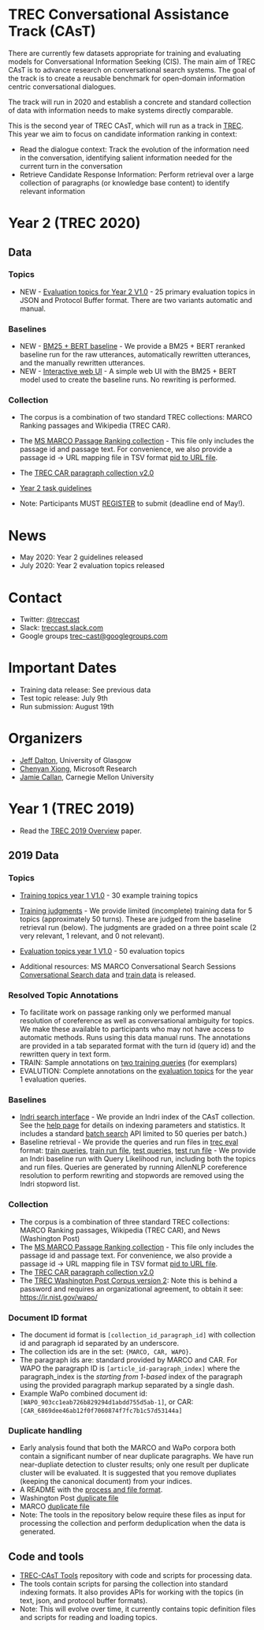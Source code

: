 # TREC Conversational Assistance Track (CAsT) 

There are currently few datasets appropriate for training and evaluating models for Conversational Information Seeking (CIS). The main aim of TREC CAsT is to advance research on conversational search systems. The goal of the track is to create a reusable benchmark for open-domain information centric conversational dialogues. 

The track will run in 2020 and establish a concrete and standard collection of data with information needs to make systems directly comparable. 

This is the second year of TREC CAsT, which will run as a track in [TREC](https://trec.nist.gov/). This year we aim to focus on candidate information ranking in context:
* Read the dialogue context: Track the evolution of the information need in the conversation, identifying salient information needed for the current turn in the conversation
* Retrieve Candidate Response Information: Perform retrieval over a large collection of paragraphs (or knowledge base content) to identify relevant information

# Year 2 (TREC 2020)

## Data 
### Topics
 * NEW - [Evaluation topics for Year 2 V1.0](https://github.com/daltonj/treccastweb/tree/master/2020) - 25 primary evaluation topics in JSON and Protocol Buffer format. There are two variants automatic and manual. 
 
### Baselines
 * NEW - [BM25 + BERT baseline](https://github.com/daltonj/treccastweb/tree/master/2020/baselines) - We provide a BM25 + BERT reranked baseline run for the raw utterances, automatically rewritten utterances, and the manually rewritten utterances. 
 * NEW -  [Interactive web UI](http://boston.lti.cs.cmu.edu/boston-2-25/) - A simple web UI with the BM25 + BERT model used to create the baseline runs. No rewriting is performed.
 
### Collection
 * The corpus is a combination of two standard TREC collections: MARCO Ranking passages and Wikipedia (TREC CAR).
 * The [MS MARCO Passage Ranking collection](https://msmarco.blob.core.windows.net/msmarcoranking/collection.tar.gz) - This file only includes the passage id and passage text.  For convenience, we also provide a passage id -> URL mapping file in TSV format [pid to URL file](http://boston.lti.cs.cmu.edu/vaibhav2/cast/marco_pas_url.tsv). 
 * The [TREC CAR paragraph collection v2.0](http://trec-car.cs.unh.edu/datareleases/v2.0/paragraphCorpus.v2.0.tar.xz)

* [Year 2 task guidelines](https://docs.google.com/document/d/1B_NpYdl7FU4EiYeAyWJ9c_CBn-Z6hyF4Zq3XJjADBeU/edit?usp=sharing)
* Note: Participants MUST [REGISTER](https://ir.nist.gov/trecsubmit.open/application.html) to submit (deadline end of May!).

# News
 - May 2020: Year 2 guidelines released
 - July 2020: Year 2 evaluation topics released

# Contact
* Twitter: [@treccast](https://twitter.com/treccast)
* Slack: [treccast.slack.com](https://join.slack.com/t/treccast/shared_invite/enQtNDgwOTE0NTY3MDQyLTljNTM0YmZmYzY0NzJiODNiYWYyMmZjMGRmZTNlNTZlZGVhY2JiNzlkMjc0ODc3NjU0NzkzMTlhYzFmNWFkNTk)
* Google groups [trec-cast@googlegroups.com](https://groups.google.com/forum/#!forum/trec-cast)

# Important Dates
* Training data release: See previous data
* Test topic release: July 9th
* Run submission: August 19th


# Organizers
 * [Jeff Dalton](http://www.dcs.gla.ac.uk/~jeff/), University of Glasgow
 * [Chenyan Xiong](https://www.linkedin.com/in/chenyan-xiong-4a103257/), Microsoft Research
 * [Jamie Callan](http://www.cs.cmu.edu/~callan/), Carnegie Mellon University
 
# Year 1 (TREC 2019)
* Read the [TREC 2019 Overview](https://arxiv.org/abs/2003.13624) paper. 

## 2019 Data
### Topics
 * [Training topics year 1 V1.0](https://github.com/daltonj/treccastweb/tree/master/2019/data/training) - 30 example training topics
  * [Training judgments](https://github.com/daltonj/treccastweb/blob/master/2019/data/training/train_topics_mod.qrel) - We provide limited (incomplete) training data for 5 topics (approximately 50 turns). These are judged from the baseline retrieval run (below).  The judgments are graded on a three point scale (2 very relevant, 1 relevant, and 0 not relevant). 

 * [Evaluation topics year 1 V1.0](https://github.com/daltonj/treccastweb/tree/master/2019/data/evaluation) - 50 evaluation topics
 
 * Additional resources: MS MARCO Conversational Search Sessions  [Conversational Search data](https://github.com/microsoft/MSMARCO-Conversational-Search) and [train data](https://msmarco.blob.core.windows.net/conversationalsearch/ann_session_train.tar.gz) is released.
 
### Resolved Topic Annotations
 * To facilitate work on passage ranking only we performed manual resolution of coreference as well as conversational ambiguity for topics.  We make these available to participants who may not have access to automatic methods. Runs using this data manual runs. The annotations are provided in a tab separated format with the turn id (query id) and the rewritten query in text form.
 * TRAIN: Sample annotations on [two training queries](https://github.com/daltonj/treccastweb/blob/master/2019/data/training/train_topic_sample_annotated_resolved_v1.0.tsv) (for exemplars) 
 * EVALUTION: Complete annotations on the [evaluation topics](https://github.com/daltonj/treccastweb/blob/master/2019/data/evaluation/evaluation_topics_annotated_resolved_v1.0.tsv) for the year 1 evaluation queries.  

### Baselines
 * [Indri search interface](http://boston.lti.cs.cmu.edu/Services/treccast19) - We provide an Indri index of the CAsT collection.  See the [help page](http://boston.lti.cs.cmu.edu/Services/treccast19/help-db.html) for details on indexing parameters and statistics. It includes a standard [batch search](http://boston.lti.cs.cmu.edu/Services/treccast19_batch/) API limited to 50 queries per batch.)
 * Baseline retrieval - We provide the queries and run files in [trec eval](https://github.com/usnistgov/trec_eval) format: [train queries](https://github.com/daltonj/treccastweb/blob/master/2019/data/training/train_topics.query), [train run file](http://boston.lti.cs.cmu.edu/vaibhav2/cast/train_topics.teIn), [test queries](https://github.com/daltonj/treccastweb/blob/master/2019/data/test_topics.query), [test run file](http://boston.lti.cs.cmu.edu/vaibhav2/cast/test_topics.teIn) - We provide an Indri baseline run with Query Likelihood run, including both the topics and run files. Queries are generated by running AllenNLP coreference resolution to perform rewriting and stopwords are removed using the Indri stopword list.  
 
### Collection
 * The corpus is a combination of three standard TREC collections: MARCO Ranking passages, Wikipedia (TREC CAR), and News (Washington Post)
 * The [MS MARCO Passage Ranking collection](https://msmarco.blob.core.windows.net/msmarcoranking/collection.tar.gz) - This file only includes the passage id and passage text.  For convenience, we also provide a passage id -> URL mapping file in TSV format [pid to URL file](http://boston.lti.cs.cmu.edu/vaibhav2/cast/marco_pas_url.tsv). 
 * The [TREC CAR paragraph collection v2.0](http://trec-car.cs.unh.edu/datareleases/v2.0/paragraphCorpus.v2.0.tar.xz)
 * The [TREC Washington Post Corpus version 2](https://ir.nist.gov/wapo/WashingtonPost.v2.tar.gz): Note this is behind a password and requires an organizational agreement, to obtain it see: https://ir.nist.gov/wapo/
  
### Document ID format
 * The document id format is `[collection_id_paragraph_id]` with collection id and paragraph id separated by an underscore.
 * The collection ids are in the set: `{MARCO, CAR, WAPO}`. 
 * The paragraph ids are: standard provided by MARCO and CAR. For WAPO the paragraph ID is `[article_id-paragraph_index]` where the paragraph_index is the *starting from 1-based* index of the paragraph using the provided paragraph markup separated by a single dash. 
 * Example WaPo combined document id: `[WAPO_903cc1eab726b829294d1abdd755d5ab-1]`, or CAR: `[CAR_6869dee46ab12f0f7060874f7fc7b1c57d53144a]`
 
### Duplicate handling
 * Early analysis found that both the MARCO and WaPo corpora both contain a significant number of near duplicate paragraphs. We have run near-dupliate detection to cluster results; only one result per duplicate cluster will be evaluated.  It is suggested that you remove dupliates (keeping the canonical document) from your indices.
 * A README with the [process and file format](http://boston.lti.cs.cmu.edu/Services/treccast19/duplicate_description.txt).
 * Washington Post [duplicate file](http://boston.lti.cs.cmu.edu/Services/treccast19/wapo_duplicate_list_v1.0.txt)
 * MARCO [duplicate file](http://boston.lti.cs.cmu.edu/Services/treccast19/duplicate_list_v1.0.txt)
 * Note: The tools in the repository below require these files as input for processing the collection and perform deduplication when the data is generated.
 
## Code and tools
* [TREC-CAsT Tools](https://github.com/gla-ial/trec-cast-tools) repository with code and scripts for processing data. 
* The tools contain scripts for parsing the collection into standard indexing formats. It also provides APIs for working with the topics (in text, json, and protocol buffer formats).
* Note: This will evolve over time, it currently contains topic definition files and scripts for reading and loading topics. 

